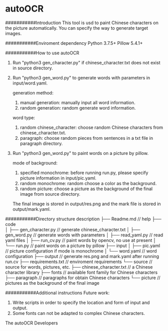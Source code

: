 autoOCR
===========================

###########Introduction
This tool is usd to paint Chinese characters on the picture automatically. You can specify the way to generate target images.

###########Enviroment dependency
Python 3.7.5+
Pillow 5.4.1+

###########How to use autoOCR
1. Run "python3 gen_character.py" if chinese_character.txt does not exist in source directory.

2. Run "python3 gen_word.py" to generate words with parameters in input/word.yaml.

   generation method:
   1. manual generation: manually input all word information.
   2. random generation: random generate word information.

   word type:
   1. random chinese_character: choose random Chinese characters from chinese_character.txt.
   2. paragraph: choose random pieces from sentences in a txt file in paragraph directory.

3. Run "python3 gen_word.py" to paint words on a picture by pillow.

   mode of background:
   1. specified monochrome: before running run.py, please  specify picture information in input/pic.yaml.
   2. random monochrome: random choose a color as the background. 
   3. random picture: choose a picture as the background of the final image from source directory.

   The final image is stored in output/res.png and the mark file is stored in output/mark.yaml.

###########Directory structure description
├── Readme.md                   // help
├── code                        
│   ├── gen_character.py	// generate chinese_character.txt
│   ├── gen_word.py             // generate words with parameters
│   ├── read_yaml.py            // read yaml files
│   ├── run_cv.py               // paint words by opencv, no use at present
│   └── run.py                  // paint words on a picture by pillow
├── input
│   ├── pic.yaml                // picture configuration if mode is monochrome
│   └── word.yaml               // word configuration
├── output                      // generate res.png and mark.yaml after running run.cv
├── requirements.txt            // enviroment requirements
└── source                      // source for words, pictures, etc.
    ├── chinese_character.txt   // a Chinese character library
    ├── fonts                   // available font family for Chinese characters
    ├── paragraph               // paragraphs for obtain Chinese characters
    └── picture                 // pictures as the background of the final image

###########Additional instructions
Future work:
1. Write scripts in order to specify the location and form of input and output.
2. Some fonts can not be adapted to complex Chinese characters.

The autoOCR Developers
